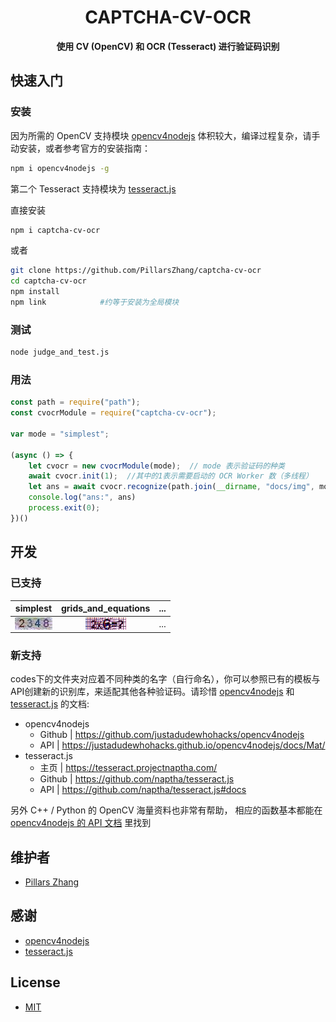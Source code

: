 
<h1 align="center">CAPTCHA-CV-OCR</h1>

<p align="center"><b>使用 CV (OpenCV) 和 OCR (Tesseract) 进行验证码识别</b></p>

## 快速入门

### 安装
因为所需的 OpenCV 支持模块 [opencv4nodejs](https://github.com/justadudewhohacks/opencv4nodejs) 体积较大，编译过程复杂，请手动安装，或者参考官方的安装指南：

```bash
npm i opencv4nodejs -g
```

第二个 Tesseract 支持模块为 [tesseract.js](https://github.com/naptha/tesseract.js) 

直接安装

```bash
npm i captcha-cv-ocr
```

或者

```bash
git clone https://github.com/PillarsZhang/captcha-cv-ocr
cd captcha-cv-ocr
npm install
npm link            #约等于安装为全局模块
```
### 测试

```bash
node judge_and_test.js
```

### 用法

```javascript
const path = require("path");
const cvocrModule = require("captcha-cv-ocr");

var mode = "simplest";

(async () => {
    let cvocr = new cvocrModule(mode);  // mode 表示验证码的种类
    await cvocr.init(1);  //其中的1表示需要启动的 OCR Worker 数（多线程）
    let ans = await cvocr.recognize(path.join(__dirname, "docs/img", mode + ".jpg"));  //支持文件地址、Base64、Buffer形式
    console.log("ans:", ans)
    process.exit(0);
})()
```
## 开发

### 已支持
simplest | grids_and_equations | ...
:-: | :-: | :-:
<img src="./docs/img/simplest.jpg" height="20" alt="simplest" align=center> | <img src="./docs/img/grids_and_equations.jpg" height="20" alt="grids_and_equations" align=center> | ...

### 新支持

codes下的文件夹对应着不同种类的名字（自行命名），你可以参照已有的模板与API创建新的识别库，来适配其他各种验证码。请珍惜 [opencv4nodejs](https://github.com/justadudewhohacks/opencv4nodejs) 和 [tesseract.js](https://github.com/naptha/tesseract.js) 的文档:

- opencv4nodejs
    - Github | https://github.com/justadudewhohacks/opencv4nodejs
    - API | https://justadudewhohacks.github.io/opencv4nodejs/docs/Mat/
- tesseract.js
    - 主页 | https://tesseract.projectnaptha.com/
    - Github | https://github.com/naptha/tesseract.js
    - API | https://github.com/naptha/tesseract.js#docs

另外 C++ / Python 的 OpenCV 海量资料也非常有帮助， 相应的函数基本都能在 [opencv4nodejs 的 API 文档](https://justadudewhohacks.github.io/opencv4nodejs/docs/Mat/) 里找到

## 维护者

- [Pillars Zhang](https://github.com/PillarsZhang)

## 感谢

- [opencv4nodejs](https://github.com/justadudewhohacks/opencv4nodejs)
- [tesseract.js](https://github.com/naptha/tesseract.js)

## License

- [MIT](https://opensource.org/licenses/MIT)
